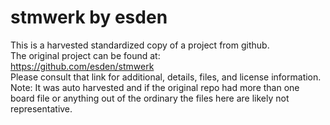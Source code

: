 
# stmwerk by esden  
This is a harvested standardized copy of a project from github.  
The original project can be found at:  
https://github.com/esden/stmwerk  
Please consult that link for additional, details, files, and license information.  
Note: It was auto harvested and if the original repo had more than one board file or anything out of the ordinary the files here are likely not representative.  
    